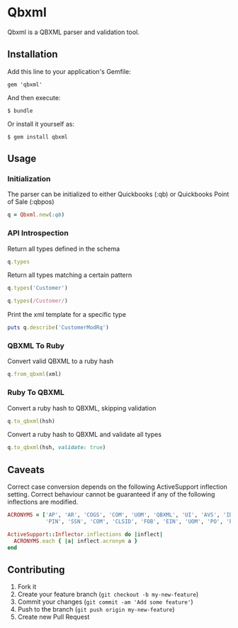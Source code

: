 # Qbxml

Qbxml is a QBXML parser and validation tool.

## Installation

Add this line to your application's Gemfile:

    gem 'qbxml'

And then execute:

    $ bundle

Or install it yourself as:

    $ gem install qbxml

## Usage

### Initialization

The parser can be initialized to either Quickbooks (:qb) or Quickbooks Point of
Sale (:qbpos)

```ruby
q = Qbxml.new(:qb)
```

### API Introspection

Return all types defined in the schema

```ruby
q.types
```

Return all types matching a certain pattern

```ruby
q.types('Customer')

q.types(/Customer/)
```

Print the xml template for a specific type

```ruby
puts q.describe('CustomerModRq')
```

### QBXML To Ruby

Convert valid QBXML to a ruby hash

```ruby
q.from_qbxml(xml)
```

### Ruby To QBXML

Convert a ruby hash to QBXML, skipping validation

```ruby
q.to_qbxml(hsh)
```

Convert a ruby hash to QBXML and validate all types

```ruby
q.to_qbxml(hsh, validate: true)
```

## Caveats

Correct case conversion depends on the following ActiveSupport inflection
setting. Correct behaviour cannot be guaranteed if any of the following
inflections are modified.

```ruby
ACRONYMS = ['AP', 'AR', 'COGS', 'COM', 'UOM', 'QBXML', 'UI', 'AVS', 'ID',
            'PIN', 'SSN', 'COM', 'CLSID', 'FOB', 'EIN', 'UOM', 'PO', 'PIN', 'QB']

ActiveSupport::Inflector.inflections do |inflect|
  ACRONYMS.each { |a| inflect.acronym a }
end
```

## Contributing

1. Fork it
2. Create your feature branch (`git checkout -b my-new-feature`)
3. Commit your changes (`git commit -am 'Add some feature'`)
4. Push to the branch (`git push origin my-new-feature`)
5. Create new Pull Request
